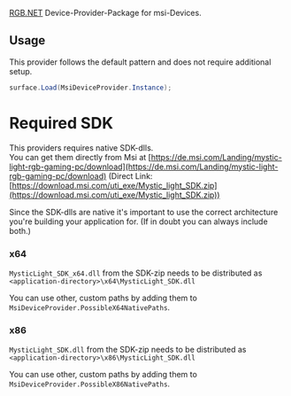 ﻿[RGB.NET](https://github.com/DarthAffe/RGB.NET) Device-Provider-Package for msi-Devices.

## Usage
This provider follows the default pattern and does not require additional setup.

```csharp
surface.Load(MsiDeviceProvider.Instance);
```

# Required SDK
This providers requires native SDK-dlls.   
You can get them directly from Msi at [https://de.msi.com/Landing/mystic-light-rgb-gaming-pc/download](https://de.msi.com/Landing/mystic-light-rgb-gaming-pc/download) (Direct Link: [https://download.msi.com/uti_exe/Mystic_light_SDK.zip](https://download.msi.com/uti_exe/Mystic_light_SDK.zip))

Since the SDK-dlls are native it's important to use the correct architecture you're building your application for. (If in doubt you can always include both.)

### x64
`MysticLight_SDK_x64.dll` from the SDK-zip needs to be distributed as `<application-directory>\x64\MysticLight_SDK.dll`

You can use other, custom paths by adding them to `MsiDeviceProvider.PossibleX64NativePaths`.

### x86
`MysticLight_SDK.dll` from the SDK-zip needs to be distributed as `<application-directory>\x86\MysticLight_SDK.dll`

You can use other, custom paths by adding them to `MsiDeviceProvider.PossibleX86NativePaths`.
